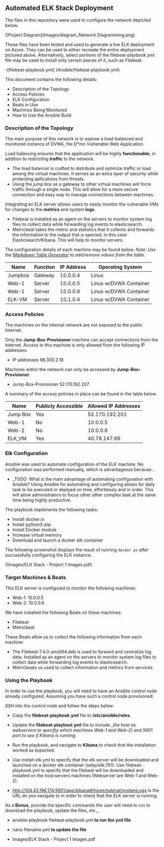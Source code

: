 ## Automated ELK Stack Deployment

The files in this repository were used to configure the network depicted below.

![Project Diagram](Images/diagram_Network Diagramming.png)

These files have been tested and used to generate a live ELK deployment on Azure. They can be used to either recreate the entire deployment pictured above. Alternatively, select portions of the filebeat-playbook.yml file may be used to install only certain pieces of it, such as Filebeat.

-[filebeat-playbook.yml] (Ansible/filebeat-playbook.yml)


This document contains the following details:
- Description of the Topology
- Access Policies
- ELK Configuration
- Beats in Use
- Machines Being Monitored
- How to Use the Ansible Build


### Description of the Topology

The main purpose of this network is to expose a load-balanced and monitored instance of DVWA, the D*mn Vulnerable Web Application.

Load balancing ensures that the application will be highly __functionable__, in addition to restricting __traffic__ to the network.
- The load balancer is crafted to distribute and optimize traffic or load among the virtual machines.  It serves as an extra layer of security while protecting apllications from threats. 
- Using the jump box as a gateway to other virtual machines will force traffic through a single node. This will allow for a more secure connection and easy way to manage connections between machines.  

Integrating an ELK server allows users to easily monitor the vulnerable VMs for changes to the __metrics__ and system __logs__.
- Filebeat is installed as an agent on the servers to monitor system log files to collect data while forwarding log events to elasticsearch.
- Metricbeat takes the metric and statistics that it collects and forwards the information to the output that is specied, in this case Elasticsearch/Kibana.  This will help to monitor servers.

The configuration details of each machine may be found below.
_Note: Use the [Markdown Table Generator](http://www.tablesgenerator.com/markdown_tables) to add/remove values from the table_.

| Name     | Function | IP Address | Operating System |
|----------|----------|------------|------------------|           
| Jumpbox | Gateway | 10.0.0.4 | Linux                 |   
| Web-1   | Server  | 10.0.0.5 | Linux w/DVWA Container|   
| Web-1   | Server  | 10.0.0.6 | Linux w/DVWA Container|   
| ELK-VM  | Server  | 10.1.0.4 | Linux w/DVWA Container|   


### Access Policies

The machines on the internal network are not exposed to the public Internet. 

Only the __Jump-Box-Provisioner__ machine can accept connections from the Internet. Access to this machine is only allowed from the following IP addresses:
- IP addresses 98.300.2.18

Machines within the network can only be accessed by __Jump-Box-Provisioner__.
- Jump-Box-Provisioner 52.170.192.207


A summary of the access policies in place can be found in the table below.

| Name     | Publicly Accessible | Allowed IP Addresses |
|----------|---------------------|----------------------| 
| Jump Box | Yes                 | 52.170.192.201       |
| Web-1    | No                  | 10.0.0.5             |
| Web-2    | No                  | 10.0.0.6             |
| ELK_VM   | Yes                 | 40.78.147.66         |

### Elk Configuration

Ansible was used to automate configuration of the ELK machine. No configuration was performed manually, which is advantageous because...
- _TODO: What is the main advantage of automating configuration with Ansible? Using Ansible for automating and configuring allows for daily task to be executed or deplyed on time, effortlessly and in order.  This will allow administrators to focus other other complex task at the same time being highly productive.   

The playbook implements the following tasks:
- Install docker.io
- Install python3-pip
- Install Docker module
- Increase virtual memory
- Download and launch a docker elk container

The following screenshot displays the result of running `docker ps` after successfully configuring the ELK instance.

!(Images/ELK Stack - Project 1 Images.pdf)

### Target Machines & Beats
This ELK server is configured to monitor the following machines: 
- Web-1: 10.0.0.5
- Web-2: 10.0.0.6

	
We have installed the following Beats on these machines:

- Filebeat
- Metricbeat

These Beats allow us to collect the following information from each machine:
- The Filebeat-7.4.0-amd/64.deb is used to forward and centralize log data.  Installed as an agent on the servers to monitor system log files to collect data while forwarding log events to elasticsearch.
- Metricbeats us used to collect information and metrics from services. 

### Using the Playbook
In order to use the playbook, you will need to have an Ansible control node already configured. Assuming you have such a control node provisioned: 

SSH into the control node and follow the steps below:
- Copy the __filebeat-playbook.yml__ file to __/etc/ansible/roles__.
- Update the __filebeat-playbool.yml__ file to include __the host as webservers to specifiy which machines _Web-1 and Web-2) and 5601 port to see if Kibana is running__. 
- Run the playbook, and navigate to __Kibana__ to check that the installation worked as expected.
 

- Use install-elk.yml to specify that the elk server will be downloaded and launched on a docker elk container (sebp/elk:761).  Use filebeat-playbook.yml to specify that the filebeat will be downloaded and installed on the host:servers machines (Webserver are Web-1 and Web-2).

- http://104.43.196.174:5601/app/kibana#/home/tutorial/systemLogs Is the URL do you navigate to in order to check that the ELK server is running.

As a **Bonus**, provide the specific commands the user will need to run to download the playbook, update the files, etc._

- ansible-playbook filebeat-playbook.yml __to run the yml file__

- nano filename.yml __to update the file__

- Images/ELK Stack - Project 1 Images.pdf